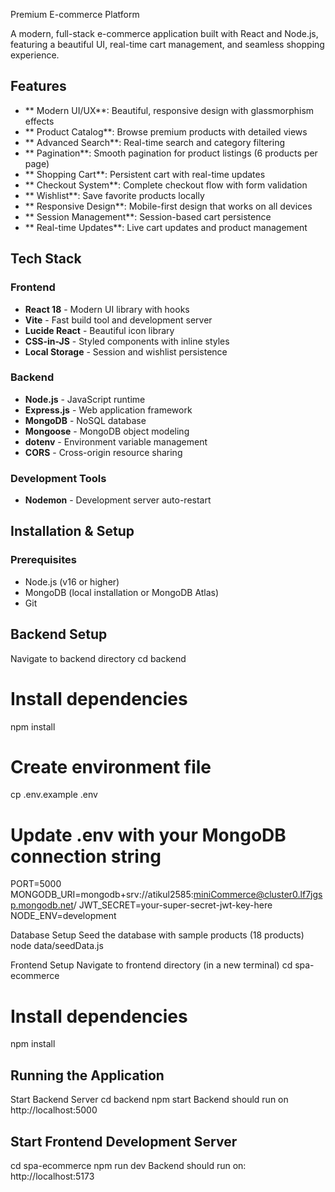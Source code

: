 Premium E-commerce Platform

A modern, full-stack e-commerce application built with React and Node.js, featuring a beautiful UI, real-time cart management, and seamless shopping experience.
##  Features

- ** Modern UI/UX**: Beautiful, responsive design with glassmorphism effects
- ** Product Catalog**: Browse premium products with detailed views
- ** Advanced Search**: Real-time search and category filtering
- ** Pagination**: Smooth pagination for product listings (6 products per page)
- ** Shopping Cart**: Persistent cart with real-time updates
- ** Checkout System**: Complete checkout flow with form validation
- ** Wishlist**: Save favorite products locally
- ** Responsive Design**: Mobile-first design that works on all devices
- ** Session Management**: Session-based cart persistence
- ** Real-time Updates**: Live cart updates and product management
## Tech Stack

### Frontend
- **React 18** - Modern UI library with hooks
-  **Vite** - Fast build tool and development server
- **Lucide React** - Beautiful icon library
- **CSS-in-JS** - Styled components with inline styles
- **Local Storage** - Session and wishlist persistence

### Backend
- **Node.js** - JavaScript runtime
- **Express.js** - Web application framework
- **MongoDB** - NoSQL database
- **Mongoose** - MongoDB object modeling
- **dotenv** - Environment variable management
- **CORS** - Cross-origin resource sharing

### Development Tools
- **Nodemon** - Development server auto-restart

## Installation & Setup

### Prerequisites
- Node.js (v16 or higher)
- MongoDB (local installation or MongoDB Atlas)
- Git

## Backend Setup
Navigate to backend directory
cd backend

# Install dependencies
npm install

# Create environment file
cp .env.example .env

# Update .env with your MongoDB connection string
PORT=5000
MONGODB_URI=mongodb+srv://atikul2585:miniCommerce@cluster0.lf7jgsp.mongodb.net/
JWT_SECRET=your-super-secret-jwt-key-here
NODE_ENV=development

Database Setup
Seed the database with sample products (18 products)
node data/seedData.js

Frontend Setup
Navigate to frontend directory (in a new terminal)
cd spa-ecommerce

# Install dependencies
npm install

## Running the Application
Start Backend Server
cd backend
npm start
Backend should run on http://localhost:5000

## Start Frontend Development Server
cd spa-ecommerce
npm run dev
Backend should run on: http://localhost:5173
